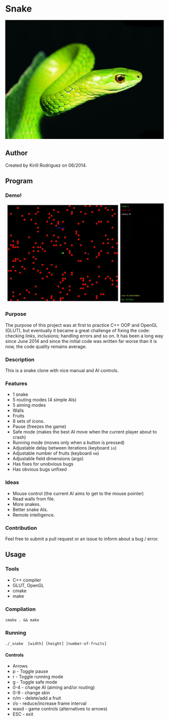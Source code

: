 # Snake

![Green snake](./_Icon.jpg)

## Author

Created by Kirill Rodriguez on 06/2014.

## Program

### Demo!

![demo](./_demo/demo.gif)

### Purpose

The purpose of this project was at first to practice C++ OOP and OpenGL (GLUT), but eventually it became a great challenge of fixing the code: checking links, inclusions; handling errors and so on. It has been a long way since June 2014 and since the initial code was written far worse than it is now, the code quality remains average.

### Description

This is a snake clone with nice manual and AI controls.

### Features

* 1 snake
* 5 routing modes (4 simple AIs)
* 5 aiming modes
* Walls
* Fruits
* 8 sets of icons.
* Pause (freezes the game)
* Safe mode (makes the best AI move when the current player about to crash)
* Running mode (moves only when a button is pressed)
* Adjustable delay between iterations (keyboard `io`)
* Adjustable number of fruits (keyboard `nm`)
* Adjustable field dimensions (args)
* Has fixes for unobvious bugs
* Has obvious bugs unfixed

### Ideas

* Mouse control (the current AI aims to get to the mouse pointer)
* Read walls from file.
* More snakes.
* Better snake AIs.
* Remote intelligence.

### Contribution

Feel free to submit a pull request or an issue to inform about a bug / error.

## Usage

### Tools

* C++ compiler
* GLUT, OpenGL
* cmake
* make

### Compilation

	cmake . && make

### Running

	./_snake  [width] [height] [number-of-fruits]
	
#### Controls

* Arrows
* p - Toggle pause
* r - Toggle running mode
* g - Toggle safe mode
* 0-4 - change AI (aiming and/or routing)
* 0-9 - change skin
* n/m - delete/add a fruit
* i/o - reduce/increase frame interval
* wasd - game controls (alternatives to arrows)
* ESC - exit